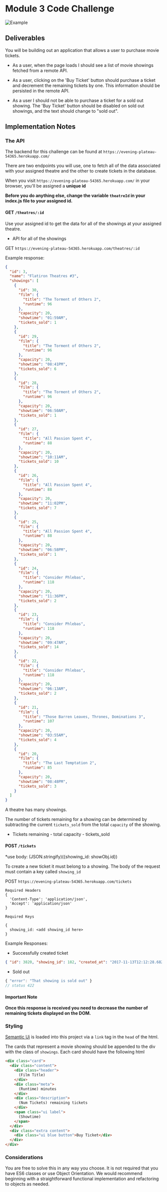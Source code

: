 # Module 3 Code Challenge

![Example](assets/code-challenge-3.gif)

## Deliverables

You will be building out an application that allows a user to purchase movie tickets.

* As a user, when the page loads I should see a list of movie showings fetched from a remote API.


* As a user, clicking on the 'Buy Ticket' button should purchase a ticket and decrement the remaining tickets by one. This information should be persisted in the remote API.

* As a user I should not be able to purchase a ticket for a sold out showing. The 'Buy Ticket' button should be disabled on sold out showings, and the text should change to "sold out".

## Implementation Notes

### The API

The backend for this challenge can be found at `https://evening-plateau-54365.herokuapp.com/`

There are two endpoints you will use, one to fetch all of the data associated with your assigned theatre and the other to create tickets in the database.

When you visit `https://evening-plateau-54365.herokuapp.com/` in your browser, you'll be assigned a **unique id**

**Before you do anything else, change the variable `theatreId` in your index.js file to your assigned id.**

#### GET `/theatres/:id`

Use your assigned id to get the data for all of the showings at your assigned theatre.
* API for all of the showings 


GET `https://evening-plateau-54365.herokuapp.com/theatres/:id`

Example response:
```json
{
  "id": 3,
  "name": "Flatiron Theatres #3",
  "showings": [
    {
      "id": 30,
      "film": {
        "title": "The Torment of Others 2",
        "runtime": 96
      },
      "capacity": 20,
      "showtime": "01:59AM",
      "tickets_sold": 1
    },
    {
      "id": 29,
      "film": {
        "title": "The Torment of Others 2",
        "runtime": 96
      },
      "capacity": 20,
      "showtime": "08:41PM",
      "tickets_sold": 6
    },
    {
      "id": 28,
      "film": {
        "title": "The Torment of Others 2",
        "runtime": 96
      },
      "capacity": 20,
      "showtime": "06:50AM",
      "tickets_sold": 1
    },
    {
      "id": 27,
      "film": {
        "title": "All Passion Spent 4",
        "runtime": 88
      },
      "capacity": 20,
      "showtime": "10:11AM",
      "tickets_sold": 10
    },
    {
      "id": 26,
      "film": {
        "title": "All Passion Spent 4",
        "runtime": 88
      },
      "capacity": 20,
      "showtime": "11:02PM",
      "tickets_sold": 7
    },
    {
      "id": 25,
      "film": {
        "title": "All Passion Spent 4",
        "runtime": 88
      },
      "capacity": 20,
      "showtime": "06:58PM",
      "tickets_sold": 1
    },
    {
      "id": 24,
      "film": {
        "title": "Consider Phlebas",
        "runtime": 118
      },
      "capacity": 20,
      "showtime": "11:36PM",
      "tickets_sold": 2
    },
    {
      "id": 23,
      "film": {
        "title": "Consider Phlebas",
        "runtime": 118
      },
      "capacity": 20,
      "showtime": "09:47AM",
      "tickets_sold": 14
    },
    {
      "id": 22,
      "film": {
        "title": "Consider Phlebas",
        "runtime": 118
      },
      "capacity": 20,
      "showtime": "06:13AM",
      "tickets_sold": 2
    },
    {
      "id": 21,
      "film": {
        "title": "Those Barren Leaves, Thrones, Dominations 3",
        "runtime": 107
      },
      "capacity": 20,
      "showtime": "03:55AM",
      "tickets_sold": 4
    },
    {
      "id": 20,
      "film": {
        "title": "The Last Temptation 2",
        "runtime": 85
      },
      "capacity": 20,
      "showtime": "08:48PM",
      "tickets_sold": 3
    }
  ]
}
```

A theatre has many showings.

The number of tickets remaining for a showing can be determined by subtracting the current `tickets_sold` from the total `capacity` of the showing.

* Tickets remaining - total capacity - tickets_sold

#### POST `/tickets`

*use body: (JSON.stringify)({showing_id: showObj.id})

To create a new ticket it must belong to a showing. The body of the request must contain a key called  `showing_id`

POST `https://evening-plateau-54365.herokuapp.com/tickets`

```
Required Headers
{
  'Content-Type': 'application/json',
  'Accept': 'application/json'
}

Required Keys

{
  showing_id: <add showing_id here>
}

```

Example Responses:
* Successfully created ticket
```json
{ "id": 3820, "showing_id": 182, "created_at": "2017-11-13T12:12:28.682Z" }
```
* Sold out
```js
{ "error": "That showing is sold out" }
// status 422
```

#### Important Note

**Once this response is received you need to decrease the number of remaining tickets displayed on the DOM.**

### Styling

[Semantic Ui](https://semantic-ui.com/elements/list.html) is loaded into this project via a `link` tag in the `head` of the html.

The cards that represent a movie showing should be appended to the div with the class of  `showings`.  Each card should have the following html

```html
<div class="card">
  <div class="content">
    <div class="header">
      (Film Title)
    </div>
    <div class="meta">
      (Runtime) minutes
    </div>
    <div class="description">
      (Num Tickets) remaining tickets
    </div>
    <span class="ui label">
      (Showtime)
    </span>
  </div>
  <div class="extra content">
    <div class="ui blue button">Buy Ticket</div>
  </div>
</div>
```

### Considerations

You are free to solve this in any way you choose. It is not required that you have ES6 classes or use Object Orientation. We would recommend beginning with a straightforward functional implementation and refactoring to objects as needed.
